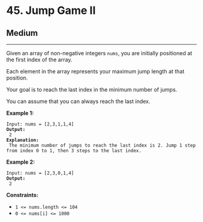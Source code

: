 # 45. Jump Game II

## Medium

***

Given an array of non-negative integers `nums`, you are initially positioned at the first index of the array.

Each element in the array represents your maximum jump length at that position.

Your goal is to reach the last index in the minimum number of jumps.

You can assume that you can always reach the last index.

&#x20;

**Example 1:**

<pre><code>Input: nums = [2,3,1,1,4]
<strong>Output:
</strong> 2
<strong>Explanation:
</strong> The minimum number of jumps to reach the last index is 2. Jump 1 step from index 0 to 1, then 3 steps to the last index.</code></pre>

**Example 2:**

<pre><code>Input: nums = [2,3,0,1,4]
<strong>Output:
</strong> 2</code></pre>

&#x20;

**Constraints:**

* `1 <= nums.length <= 104`
* `0 <= nums[i] <= 1000`
